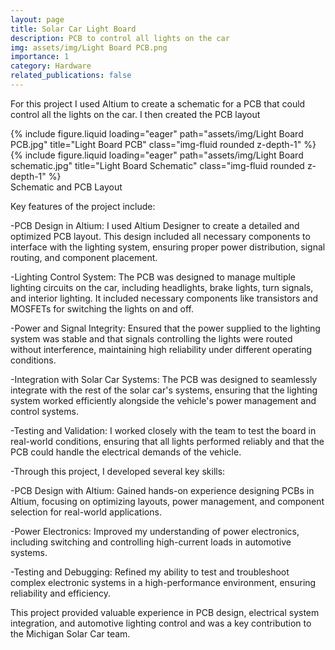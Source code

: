 ```yaml
---
layout: page
title: Solar Car Light Board
description: PCB to control all lights on the car
img: assets/img/Light Board PCB.png
importance: 1
category: Hardware
related_publications: false
---
```


For this project I used Altium to create a schematic 
for a PCB that could control all the lights on the car. 
I then created the PCB layout


<div class="row">
    <div class="col-sm-6 mt-3 mt-md-0">
        {% include figure.liquid loading="eager" path="assets/img/Light Board PCB.jpg" title="Light Board PCB" class="img-fluid rounded z-depth-1" %}
    </div>
    <div class="col-sm-6 mt-3 mt-md-0">
        {% include figure.liquid loading="eager" path="assets/img/Light Board schematic.jpg" title="Light Board Schematic" class="img-fluid rounded z-depth-1" %}
    </div>
</div>
<div class="caption">
    Schematic and PCB Layout
</div>

Key features of the project include:

-PCB Design in Altium: I used Altium Designer to create a detailed and optimized PCB layout. This design included all necessary components to interface with the lighting system, ensuring proper power distribution, signal routing, and component placement.

-Lighting Control System: The PCB was designed to manage multiple lighting circuits on the car, including headlights, brake lights, turn signals, and interior lighting. It included necessary components like transistors and MOSFETs for switching the lights on and off.

-Power and Signal Integrity: Ensured that the power supplied to the lighting system was stable and that signals controlling the lights were routed without interference, maintaining high reliability under different operating conditions.

-Integration with Solar Car Systems: The PCB was designed to seamlessly integrate with the rest of the solar car's systems, ensuring that the lighting system worked efficiently alongside the vehicle's power management and control systems.

-Testing and Validation: I worked closely with the team to test the board in real-world conditions, ensuring that all lights performed reliably and that the PCB could handle the electrical demands of the vehicle.

-Through this project, I developed several key skills:

-PCB Design with Altium: Gained hands-on experience designing PCBs in Altium, focusing on optimizing layouts, power management, and component selection for real-world applications.

-Power Electronics: Improved my understanding of power electronics, including switching and controlling high-current loads in automotive systems.

-Testing and Debugging: Refined my ability to test and troubleshoot complex electronic systems in a high-performance environment, ensuring reliability and efficiency.

This project provided valuable experience in PCB design, electrical system integration, and automotive lighting control and was a key contribution to the Michigan Solar Car team.


